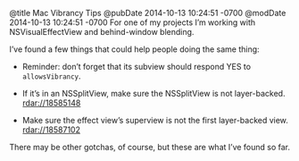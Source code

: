 @title Mac Vibrancy Tips
@pubDate 2014-10-13 10:24:51 -0700
@modDate 2014-10-13 10:24:51 -0700
For one of my projects I’m working with NSVisualEffectView and behind-window blending.

I’ve found a few things that could help people doing the same thing:

* Reminder: don’t forget that its subview should respond YES to <code>allowsVibrancy</code>.

* If it’s in an NSSplitView, make sure the NSSplitView is not layer-backed. <a href="rdar://18585148">rdar://18585148</a>

* Make sure the effect view’s superview is not the first layer-backed view. <a href="rdar://18587102">rdar://18587102</a>

There may be other gotchas, of course, but these are what I’ve found so far.

